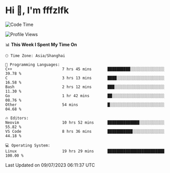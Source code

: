 # Hi 👋, I'm fffzlfk

<!--START_SECTION:waka-->
![Code Time](http://img.shields.io/badge/Code%20Time-276%20hrs%2058%20mins-blue)

![Profile Views](http://img.shields.io/badge/Profile%20Views-0-blue)

📊 **This Week I Spent My Time On** 

```text
🕑︎ Time Zone: Asia/Shanghai

💬 Programming Languages: 
C++                      7 hrs 45 mins       ██████████░░░░░░░░░░░░░░░   39.78 % 
C                        3 hrs 13 mins       ████░░░░░░░░░░░░░░░░░░░░░   16.58 % 
Bash                     2 hrs 12 mins       ███░░░░░░░░░░░░░░░░░░░░░░   11.30 % 
Go                       1 hr 42 mins        ██░░░░░░░░░░░░░░░░░░░░░░░   08.76 % 
Other                    54 mins             █░░░░░░░░░░░░░░░░░░░░░░░░   04.68 % 

🔥 Editors: 
Neovim                   10 hrs 52 mins      ██████████████░░░░░░░░░░░   55.82 % 
VS Code                  8 hrs 36 mins       ███████████░░░░░░░░░░░░░░   44.18 % 

💻 Operating System: 
Linux                    19 hrs 29 mins      █████████████████████████   100.00 % 
```


 Last Updated on 09/07/2023 06:11:37 UTC
<!--END_SECTION:waka-->
